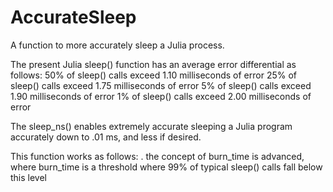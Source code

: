 # AccurateSleep
A function to more accurately sleep a Julia process.

The present Julia sleep() function has an average error differential as follows:
  50% of sleep() calls exceed 1.10 milliseconds of error
  25% of sleep() calls exceed 1.75 milliseconds of error
   5% of sleep() calls exceed 1.90 milliseconds of error
   1% of sleep() calls exceed 2.00 milliseconds of error 

The sleep_ns() enables extremely accurate sleeping a Julia program accurately down to .01 ms, and less if desired.

This function works as follows:
  . the concept of burn_time is advanced, where burn_time  is a threshold where 99% of typical sleep() calls fall below this level
  
  

